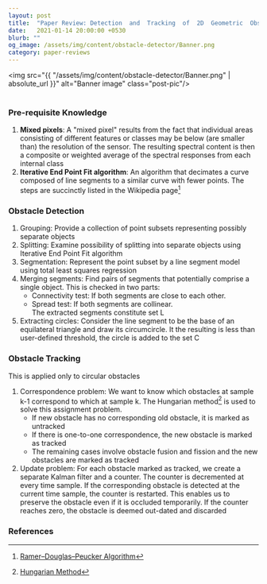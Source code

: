 ```yaml
---
layout: post
title:  "Paper Review: Detection  and  Tracking  of  2D  Geometric  Obstacles  from  LRF  Data"
date:   2021-01-14 20:00:00 +0530
blurb: ""
og_image: /assets/img/content/obstacle-detector/Banner.png
category: paper-reviews
---
```


<img src="{{ "/assets/img/content/obstacle-detector/Banner.png" | absolute_url }}" alt="Banner image" class="post-pic"/>
<br />
<br />


### Pre-requisite Knowledge
1. **Mixed pixels**: A "mixed pixel" results from the fact that individual areas consisting of different features or classes may be below (are smaller than) the resolution of the sensor. The resulting spectral content is then a composite or weighted average of the spectral responses from each internal class
2. **Iterative End Point Fit algorithm**: An algorithm that decimates a curve composed of line segments to a similar curve with fewer points. The steps are succinctly listed in the Wikipedia page[^1]

### Obstacle Detection
1. Grouping: Provide a collection of point subsets representing possibly separate objects
2. Splitting: Examine possibility of splitting into separate objects using Iterative End Point Fit algorithm
3. Segmentation: Represent the point subset by a line segment model using total least squares regression
4. Merging segments: Find pairs of segments that potentially comprise a single object. This is checked in two parts:
    - Connectivity test: If both segments are close to each other.
    - Spread test: If both segments are collinear.  
The extracted segments constitute set L
5. Extracting circles: Consider the line segment to be the base of an equilateral triangle and draw its circumcircle. It the resulting is less than user-defined threshold, the circle is added to the set C

### Obstacle Tracking
This is applied only to circular obstacles  
1. Correspondence problem: We want to know which obstacles at sample k-1 correspond to which at sample k. The Hungarian method[^2] is used to solve this assignment problem.
    - If new obstacle has no corresponding old obstacle, it is marked as untracked
    - If there is one-to-one correspondence, the new obstacle is marked as tracked
    - The remaining cases involve obstacle fusion and fission and the new obstacles are marked as tracked
2. Update problem: For each obstacle marked as tracked, we create a separate Kalman filter and a counter. The counter is decremented at every time sample. If the corresponding obstacle is detected at the current time sample, the counter is restarted. This enables us to preserve the obstacle even if it is occluded temporarily. If the counter reaches zero, the obstacle is deemed out-dated and discarded

### References

[^1]: [Ramer–Douglas–Peucker Algorithm](https://en.wikipedia.org/wiki/Ramer%E2%80%93Douglas%E2%80%93Peucker_algorithm#Algorithm)  
[^2]: [Hungarian Method](https://www.geeksforgeeks.org/hungarian-algorithm-assignment-problem-set-1-introduction/)